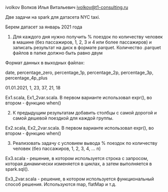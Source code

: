 ivolkov
Волков Илья Витальевич ivolkov@t1-consulting.ru

Две задачи на spark для датасета NYC taxi.

Берем датасет за январь 2021 года

1. Для каждого дня нужно получить % поездок по количеству человек в машине (без пассажиров, 1, 2, 3 и 4 или более пассажиров) и записать результат на диск в формате parquet. Количество .parquet файлов в папке должно быть равно двум

Формат данных в выходных файлах:

date, percentage_zero, percentage_1p, percentage_2p, percentage_3p, percentage_4p_plus

01.01.2021, 1, 23, 37, 21, 18

Ex1.scala, Ex1_2var.scala. В первом варианте использовал expr(), во втором - функцию when() 

2. К предыдущим результатам добавить столбцы с самой дорогой и самой дешевой поездкой для каждой группы.

Ex2.scala, Ex2_2var.scala. В первом варианте использовал expr(), во втором - функцию when()

3. Реализовать задачу с условием вывода % поездок по количеству человек (без пассажиров, 1, 2, 3, 4, ... n)

Ex3.scala - решение, в котором используется строка с запросом, которая динамически изменяется в циклах, 
а затем выполняется в spark.sql().

Ex3_2var.scala - решение, в котором используется функциональный способ решения. Используются map, flatMap и т.д.
